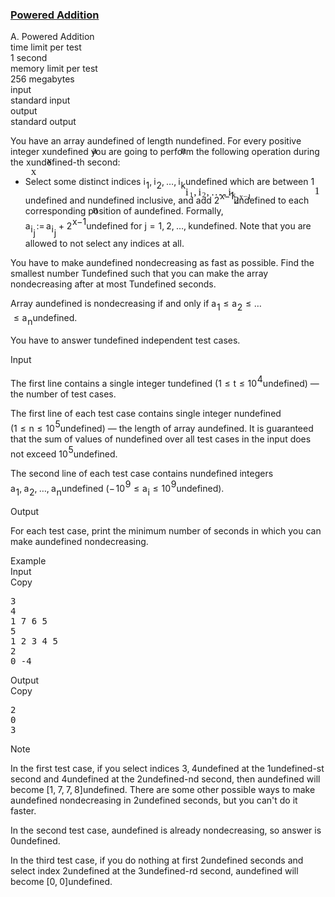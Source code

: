 <h3><a href="https://codeforces.com/contest/1338/problem/A" target="_blank" rel="noopener noreferrer">Powered Addition</a></h3>
<div class="header"><div class="title">A. Powered Addition</div><div class="time-limit"><div class="property-title">time limit per test</div>1 second</div><div class="memory-limit"><div class="property-title">memory limit per test</div>256 megabytes</div><div class="input-file input-standard"><div class="property-title">input</div>standard input</div><div class="output-file output-standard"><div class="property-title">output</div>standard output</div></div><div><p>You have an array <span class="MathJax_Preview" style="color: inherit;"><span class="MJXp-math" id="MJXp-Span-1"><span class="MJXp-mi MJXp-italic" id="MJXp-Span-2">a</span></span></span><span class="MathJax MathJax_Processed" id="MathJax-Element-1-Frame" tabindex="0" style=""><nobr><span class="math" id="MathJax-Span-1"><span style="display: inline-block; position: relative; width: 0em; height: 0px; font-size: 122%;"><span style="position: absolute;"><span class="mrow" id="MathJax-Span-2"><span class="mi" id="MathJax-Span-3" style="font-family: MathJax_Math-italic;">a</span></span></span></span></span></nobr></span>undefined of length <span class="MathJax_Preview" style="color: inherit;"><span class="MJXp-math" id="MJXp-Span-3"><span class="MJXp-mi MJXp-italic" id="MJXp-Span-4">n</span></span></span><span class="MathJax MathJax_Processed" id="MathJax-Element-2-Frame" tabindex="0" style=""><nobr><span class="math" id="MathJax-Span-4"><span style="display: inline-block; position: relative; width: 0em; height: 0px; font-size: 122%;"><span style="position: absolute;"><span class="mrow" id="MathJax-Span-5"><span class="mi" id="MathJax-Span-6" style="font-family: MathJax_Math-italic;">n</span></span></span></span></span></nobr></span>undefined. For every positive integer <span class="MathJax_Preview" style="color: inherit;"><span class="MJXp-math" id="MJXp-Span-5"><span class="MJXp-mi MJXp-italic" id="MJXp-Span-6">x</span></span></span><span class="MathJax MathJax_Processed" id="MathJax-Element-3-Frame" tabindex="0" style=""><nobr><span class="math" id="MathJax-Span-7"><span style="display: inline-block; position: relative; width: 0em; height: 0px; font-size: 122%;"><span style="position: absolute;"><span class="mrow" id="MathJax-Span-8"><span class="mi" id="MathJax-Span-9" style="font-family: MathJax_Math-italic;">x</span></span></span></span></span></nobr></span>undefined you are going to perform the following operation during the <span class="MathJax_Preview" style="color: inherit;"><span class="MJXp-math" id="MJXp-Span-7"><span class="MJXp-mi MJXp-italic" id="MJXp-Span-8">x</span></span></span><span class="MathJax MathJax_Processed" id="MathJax-Element-4-Frame" tabindex="0" style=""><nobr><span class="math" id="MathJax-Span-10"><span style="display: inline-block; position: relative; width: 0em; height: 0px; font-size: 122%;"><span style="position: absolute;"><span class="mrow" id="MathJax-Span-11"><span class="mi" id="MathJax-Span-12" style="font-family: MathJax_Math-italic;">x</span></span></span></span></span></nobr></span>undefined-th second:</p><ul> <li> Select some distinct indices <span class="MathJax_Preview" style="color: inherit;"><span class="MJXp-math" id="MJXp-Span-9"><span class="MJXp-msubsup" id="MJXp-Span-10"><span class="MJXp-mi MJXp-italic" id="MJXp-Span-11" style="margin-right: 0.05em;">i</span><span class="MJXp-mrow MJXp-script" id="MJXp-Span-12" style="vertical-align: -0.4em;"><span class="MJXp-mn" id="MJXp-Span-13">1</span></span></span><span class="MJXp-mo" id="MJXp-Span-14" style="margin-left: 0em; margin-right: 0.222em;">,</span><span class="MJXp-msubsup" id="MJXp-Span-15"><span class="MJXp-mi MJXp-italic" id="MJXp-Span-16" style="margin-right: 0.05em;">i</span><span class="MJXp-mrow MJXp-script" id="MJXp-Span-17" style="vertical-align: -0.4em;"><span class="MJXp-mn" id="MJXp-Span-18">2</span></span></span><span class="MJXp-mo" id="MJXp-Span-19" style="margin-left: 0em; margin-right: 0.222em;">,</span><span class="MJXp-mo" id="MJXp-Span-20" style="margin-left: 0em; margin-right: 0em;">…</span><span class="MJXp-mo" id="MJXp-Span-21" style="margin-left: 0em; margin-right: 0.222em;">,</span><span class="MJXp-msubsup" id="MJXp-Span-22"><span class="MJXp-mi MJXp-italic" id="MJXp-Span-23" style="margin-right: 0.05em;">i</span><span class="MJXp-mrow MJXp-script" id="MJXp-Span-24" style="vertical-align: -0.4em;"><span class="MJXp-mi MJXp-italic" id="MJXp-Span-25">k</span></span></span></span></span><span class="MathJax MathJax_Processed" id="MathJax-Element-5-Frame" tabindex="0" style=""><nobr><span class="math" id="MathJax-Span-13"><span style="display: inline-block; position: relative; width: 0em; height: 0px; font-size: 122%;"><span style="position: absolute;"><span class="mrow" id="MathJax-Span-14"><span class="msubsup" id="MathJax-Span-15"><span style="display: inline-block; position: relative; width: 0.764em; height: 0px;"><span style="position: absolute; clip: rect(3.165em, 1000.3em, 4.16em, -999.997em); top: -3.978em; left: 0em;"><span class="mi" id="MathJax-Span-16" style="font-family: MathJax_Math-italic;">i</span><span style="display: inline-block; width: 0px; height: 3.984em;"></span></span><span style="position: absolute; top: -3.803em; left: 0.354em;"><span class="texatom" id="MathJax-Span-17"><span class="mrow" id="MathJax-Span-18"><span class="mn" id="MathJax-Span-19" style="font-size: 70.7%; font-family: MathJax_Main;">1</span></span></span><span style="display: inline-block; width: 0px; height: 3.984em;"></span></span></span></span><span class="mo" id="MathJax-Span-20" style="font-family: MathJax_Main;">,</span><span class="msubsup" id="MathJax-Span-21" style="padding-left: 0.179em;"><span style="display: inline-block; position: relative; width: 0.764em; height: 0px;"><span style="position: absolute; clip: rect(3.165em, 1000.3em, 4.16em, -999.997em); top: -3.978em; left: 0em;"><span class="mi" id="MathJax-Span-22" style="font-family: MathJax_Math-italic;">i</span><span style="display: inline-block; width: 0px; height: 3.984em;"></span></span><span style="position: absolute; top: -3.803em; left: 0.354em;"><span class="texatom" id="MathJax-Span-23"><span class="mrow" id="MathJax-Span-24"><span class="mn" id="MathJax-Span-25" style="font-size: 70.7%; font-family: MathJax_Main;">2</span></span></span><span style="display: inline-block; width: 0px; height: 3.984em;"></span></span></span></span><span class="mo" id="MathJax-Span-26" style="font-family: MathJax_Main;">,</span><span class="mo" id="MathJax-Span-27" style="font-family: MathJax_Main; padding-left: 0.179em;">…</span><span class="mo" id="MathJax-Span-28" style="font-family: MathJax_Main; padding-left: 0.179em;">,</span><span class="msubsup" id="MathJax-Span-29" style="padding-left: 0.179em;"><span style="display: inline-block; position: relative; width: 0.764em; height: 0px;"><span style="position: absolute; clip: rect(3.165em, 1000.3em, 4.16em, -999.997em); top: -3.978em; left: 0em;"><span class="mi" id="MathJax-Span-30" style="font-family: MathJax_Math-italic;">i</span><span style="display: inline-block; width: 0px; height: 3.984em;"></span></span><span style="position: absolute; top: -3.803em; left: 0.354em;"><span class="texatom" id="MathJax-Span-31"><span class="mrow" id="MathJax-Span-32"><span class="mi" id="MathJax-Span-33" style="font-size: 70.7%; font-family: MathJax_Math-italic;">k</span></span></span><span style="display: inline-block; width: 0px; height: 3.984em;"></span></span></span></span></span></span></span></span></nobr></span>undefined which are between <span class="MathJax_Preview" style="color: inherit;"><span class="MJXp-math" id="MJXp-Span-26"><span class="MJXp-mn" id="MJXp-Span-27">1</span></span></span><span class="MathJax MathJax_Processed" id="MathJax-Element-6-Frame" tabindex="0" style=""><nobr><span class="math" id="MathJax-Span-34"><span style="display: inline-block; position: relative; width: 0em; height: 0px; font-size: 122%;"><span style="position: absolute;"><span class="mrow" id="MathJax-Span-35"><span class="mn" id="MathJax-Span-36" style="font-family: MathJax_Main;">1</span></span></span></span></span></nobr></span>undefined and <span class="MathJax_Preview" style="color: inherit;"><span class="MJXp-math" id="MJXp-Span-28"><span class="MJXp-mi MJXp-italic" id="MJXp-Span-29">n</span></span></span><span class="MathJax MathJax_Processed" id="MathJax-Element-7-Frame" tabindex="0" style=""><nobr><span class="math" id="MathJax-Span-37"><span style="display: inline-block; position: relative; width: 0em; height: 0px; font-size: 122%;"><span style="position: absolute;"><span class="mrow" id="MathJax-Span-38"><span class="mi" id="MathJax-Span-39" style="font-family: MathJax_Math-italic;">n</span></span></span></span></span></nobr></span>undefined inclusive, and add <span class="MathJax_Preview" style="color: inherit;"><span class="MJXp-math" id="MJXp-Span-30"><span class="MJXp-msubsup" id="MJXp-Span-31"><span class="MJXp-mn" id="MJXp-Span-32" style="margin-right: 0.05em;">2</span><span class="MJXp-mrow MJXp-script" id="MJXp-Span-33" style="vertical-align: 0.5em;"><span class="MJXp-mi MJXp-italic" id="MJXp-Span-34">x</span><span class="MJXp-mo" id="MJXp-Span-35">−</span><span class="MJXp-mn" id="MJXp-Span-36">1</span></span></span></span></span><span class="MathJax MathJax_Processed" id="MathJax-Element-8-Frame" tabindex="0" style=""><nobr><span class="math" id="MathJax-Span-40"><span style="display: inline-block; position: relative; width: 0em; height: 0px; font-size: 122%;"><span style="position: absolute;"><span class="mrow" id="MathJax-Span-41"><span class="msubsup" id="MathJax-Span-42"><span style="display: inline-block; position: relative; width: 1.876em; height: 0px;"><span style="position: absolute; clip: rect(3.165em, 1000.47em, 4.16em, -999.997em); top: -3.978em; left: 0em;"><span class="mn" id="MathJax-Span-43" style="font-family: MathJax_Main;">2</span><span style="display: inline-block; width: 0px; height: 3.984em;"></span></span><span style="position: absolute; top: -4.388em; left: 0.53em;"><span class="texatom" id="MathJax-Span-44"><span class="mrow" id="MathJax-Span-45"><span class="mi" id="MathJax-Span-46" style="font-size: 70.7%; font-family: MathJax_Math-italic;">x</span><span class="mo" id="MathJax-Span-47" style="font-size: 70.7%; font-family: MathJax_Main;">−</span><span class="mn" id="MathJax-Span-48" style="font-size: 70.7%; font-family: MathJax_Main;">1</span></span></span><span style="display: inline-block; width: 0px; height: 3.984em;"></span></span></span></span></span></span></span></span></nobr></span>undefined to each corresponding position of <span class="MathJax_Preview" style="color: inherit;"><span class="MJXp-math" id="MJXp-Span-37"><span class="MJXp-mi MJXp-italic" id="MJXp-Span-38">a</span></span></span><span class="MathJax MathJax_Processing" id="MathJax-Element-9-Frame" tabindex="0"></span>undefined. Formally, <span class="MathJax_Preview" style="color: inherit;"><span class="MJXp-math" id="MJXp-Span-39"><span class="MJXp-msubsup" id="MJXp-Span-40"><span class="MJXp-mi MJXp-italic" id="MJXp-Span-41" style="margin-right: 0.05em;">a</span><span class="MJXp-mrow MJXp-script" id="MJXp-Span-42" style="vertical-align: -0.4em;"><span class="MJXp-msubsup" id="MJXp-Span-43"><span class="MJXp-mi MJXp-italic" id="MJXp-Span-44" style="margin-right: 0.05em;">i</span><span class="MJXp-mrow MJXp-script" id="MJXp-Span-45" style="vertical-align: -0.4em;"><span class="MJXp-mi MJXp-italic" id="MJXp-Span-46">j</span></span></span></span></span><span class="MJXp-mo" id="MJXp-Span-47" style="margin-left: 0.111em; margin-right: 0.167em;">:=</span><span class="MJXp-msubsup" id="MJXp-Span-48"><span class="MJXp-mi MJXp-italic" id="MJXp-Span-49" style="margin-right: 0.05em;">a</span><span class="MJXp-mrow MJXp-script" id="MJXp-Span-50" style="vertical-align: -0.4em;"><span class="MJXp-msubsup" id="MJXp-Span-51"><span class="MJXp-mi MJXp-italic" id="MJXp-Span-52" style="margin-right: 0.05em;">i</span><span class="MJXp-mrow MJXp-script" id="MJXp-Span-53" style="vertical-align: -0.4em;"><span class="MJXp-mi MJXp-italic" id="MJXp-Span-54">j</span></span></span></span></span><span class="MJXp-mo" id="MJXp-Span-55" style="margin-left: 0.267em; margin-right: 0.267em;">+</span><span class="MJXp-msubsup" id="MJXp-Span-56"><span class="MJXp-mn" id="MJXp-Span-57" style="margin-right: 0.05em;">2</span><span class="MJXp-mrow MJXp-script" id="MJXp-Span-58" style="vertical-align: 0.5em;"><span class="MJXp-mi MJXp-italic" id="MJXp-Span-59">x</span><span class="MJXp-mo" id="MJXp-Span-60">−</span><span class="MJXp-mn" id="MJXp-Span-61">1</span></span></span></span></span><span class="MathJax MathJax_Processing" id="MathJax-Element-10-Frame" tabindex="0"></span>undefined for <span class="MathJax_Preview" style="color: inherit;"><span class="MJXp-math" id="MJXp-Span-62"><span class="MJXp-mi MJXp-italic" id="MJXp-Span-63">j</span><span class="MJXp-mo" id="MJXp-Span-64" style="margin-left: 0.333em; margin-right: 0.333em;">=</span><span class="MJXp-mn" id="MJXp-Span-65">1</span><span class="MJXp-mo" id="MJXp-Span-66" style="margin-left: 0em; margin-right: 0.222em;">,</span><span class="MJXp-mn" id="MJXp-Span-67">2</span><span class="MJXp-mo" id="MJXp-Span-68" style="margin-left: 0em; margin-right: 0.222em;">,</span><span class="MJXp-mo" id="MJXp-Span-69" style="margin-left: 0em; margin-right: 0em;">…</span><span class="MJXp-mo" id="MJXp-Span-70" style="margin-left: 0em; margin-right: 0.222em;">,</span><span class="MJXp-mi MJXp-italic" id="MJXp-Span-71">k</span></span></span><span class="MathJax MathJax_Processing" id="MathJax-Element-11-Frame" tabindex="0"></span>undefined. <span class="tex-font-style-bf">Note that you are allowed to not select any indices at all.</span> </li></ul><p>You have to make <span class="MathJax_Preview" style="color: inherit;"><span class="MJXp-math" id="MJXp-Span-72"><span class="MJXp-mi MJXp-italic" id="MJXp-Span-73">a</span></span></span><span class="MathJax MathJax_Processing" id="MathJax-Element-12-Frame" tabindex="0"></span>undefined nondecreasing as fast as possible. Find the smallest number <span class="MathJax_Preview" style="color: inherit;"><span class="MJXp-math" id="MJXp-Span-74"><span class="MJXp-mi MJXp-italic" id="MJXp-Span-75">T</span></span></span><span class="MathJax MathJax_Processing" id="MathJax-Element-13-Frame" tabindex="0"></span>undefined such that you can make the array nondecreasing after at most <span class="MathJax_Preview" style="color: inherit;"><span class="MJXp-math" id="MJXp-Span-76"><span class="MJXp-mi MJXp-italic" id="MJXp-Span-77">T</span></span></span><span class="MathJax MathJax_Processing" id="MathJax-Element-14-Frame" tabindex="0"></span>undefined seconds.</p><p>Array <span class="MathJax_Preview" style="color: inherit;"><span class="MJXp-math" id="MJXp-Span-78"><span class="MJXp-mi MJXp-italic" id="MJXp-Span-79">a</span></span></span><span class="MathJax MathJax_Processing" id="MathJax-Element-15-Frame" tabindex="0"></span>undefined is nondecreasing if and only if <span class="MathJax_Preview" style="color: inherit;"><span class="MJXp-math" id="MJXp-Span-80"><span class="MJXp-msubsup" id="MJXp-Span-81"><span class="MJXp-mi MJXp-italic" id="MJXp-Span-82" style="margin-right: 0.05em;">a</span><span class="MJXp-mrow MJXp-script" id="MJXp-Span-83" style="vertical-align: -0.4em;"><span class="MJXp-mn" id="MJXp-Span-84">1</span></span></span><span class="MJXp-mo" id="MJXp-Span-85" style="margin-left: 0.333em; margin-right: 0.333em;">≤</span><span class="MJXp-msubsup" id="MJXp-Span-86"><span class="MJXp-mi MJXp-italic" id="MJXp-Span-87" style="margin-right: 0.05em;">a</span><span class="MJXp-mrow MJXp-script" id="MJXp-Span-88" style="vertical-align: -0.4em;"><span class="MJXp-mn" id="MJXp-Span-89">2</span></span></span><span class="MJXp-mo" id="MJXp-Span-90" style="margin-left: 0.333em; margin-right: 0.333em;">≤</span><span class="MJXp-mo" id="MJXp-Span-91" style="margin-left: 0em; margin-right: 0em;">…</span><span class="MJXp-mo" id="MJXp-Span-92" style="margin-left: 0.333em; margin-right: 0.333em;">≤</span><span class="MJXp-msubsup" id="MJXp-Span-93"><span class="MJXp-mi MJXp-italic" id="MJXp-Span-94" style="margin-right: 0.05em;">a</span><span class="MJXp-mrow MJXp-script" id="MJXp-Span-95" style="vertical-align: -0.4em;"><span class="MJXp-mi MJXp-italic" id="MJXp-Span-96">n</span></span></span></span></span><span class="MathJax MathJax_Processing" id="MathJax-Element-16-Frame" tabindex="0"></span>undefined.</p><p>You have to answer <span class="MathJax_Preview" style="color: inherit;"><span class="MJXp-math" id="MJXp-Span-97"><span class="MJXp-mi MJXp-italic" id="MJXp-Span-98">t</span></span></span><span class="MathJax MathJax_Processing" id="MathJax-Element-17-Frame" tabindex="0"></span>undefined independent test cases.</p></div><div class="input-specification"><div class="section-title">Input</div><p>The first line contains a single integer <span class="MathJax_Preview" style="color: inherit;"><span class="MJXp-math" id="MJXp-Span-99"><span class="MJXp-mi MJXp-italic" id="MJXp-Span-100">t</span></span></span><span class="MathJax MathJax_Processing" id="MathJax-Element-18-Frame" tabindex="0"></span>undefined (<span class="MathJax_Preview" style="color: inherit;"><span class="MJXp-math" id="MJXp-Span-101"><span class="MJXp-mn" id="MJXp-Span-102">1</span><span class="MJXp-mo" id="MJXp-Span-103" style="margin-left: 0.333em; margin-right: 0.333em;">≤</span><span class="MJXp-mi MJXp-italic" id="MJXp-Span-104">t</span><span class="MJXp-mo" id="MJXp-Span-105" style="margin-left: 0.333em; margin-right: 0.333em;">≤</span><span class="MJXp-msubsup" id="MJXp-Span-106"><span class="MJXp-mn" id="MJXp-Span-107" style="margin-right: 0.05em;">10</span><span class="MJXp-mrow MJXp-script" id="MJXp-Span-108" style="vertical-align: 0.5em;"><span class="MJXp-mn" id="MJXp-Span-109">4</span></span></span></span></span><span class="MathJax MathJax_Processing" id="MathJax-Element-19-Frame" tabindex="0"></span>undefined)&nbsp;— the number of test cases.</p><p>The first line of each test case contains single integer <span class="MathJax_Preview" style="color: inherit;"><span class="MJXp-math" id="MJXp-Span-110"><span class="MJXp-mi MJXp-italic" id="MJXp-Span-111">n</span></span></span><span class="MathJax MathJax_Processing" id="MathJax-Element-20-Frame" tabindex="0"></span>undefined (<span class="MathJax_Preview" style="color: inherit;"><span class="MJXp-math" id="MJXp-Span-112"><span class="MJXp-mn" id="MJXp-Span-113">1</span><span class="MJXp-mo" id="MJXp-Span-114" style="margin-left: 0.333em; margin-right: 0.333em;">≤</span><span class="MJXp-mi MJXp-italic" id="MJXp-Span-115">n</span><span class="MJXp-mo" id="MJXp-Span-116" style="margin-left: 0.333em; margin-right: 0.333em;">≤</span><span class="MJXp-msubsup" id="MJXp-Span-117"><span class="MJXp-mn" id="MJXp-Span-118" style="margin-right: 0.05em;">10</span><span class="MJXp-mrow MJXp-script" id="MJXp-Span-119" style="vertical-align: 0.5em;"><span class="MJXp-mn" id="MJXp-Span-120">5</span></span></span></span></span><span class="MathJax MathJax_Processing" id="MathJax-Element-21-Frame" tabindex="0"></span>undefined)&nbsp;— the length of array <span class="MathJax_Preview" style="color: inherit;"><span class="MJXp-math" id="MJXp-Span-121"><span class="MJXp-mi MJXp-italic" id="MJXp-Span-122">a</span></span></span><span class="MathJax MathJax_Processing" id="MathJax-Element-22-Frame" tabindex="0"></span>undefined. It is guaranteed that the sum of values of <span class="MathJax_Preview" style="color: inherit;"><span class="MJXp-math" id="MJXp-Span-123"><span class="MJXp-mi MJXp-italic" id="MJXp-Span-124">n</span></span></span><span class="MathJax MathJax_Processing" id="MathJax-Element-23-Frame" tabindex="0"></span>undefined over all test cases in the input does not exceed <span class="MathJax_Preview" style="color: inherit;"><span class="MJXp-math" id="MJXp-Span-125"><span class="MJXp-msubsup" id="MJXp-Span-126"><span class="MJXp-mn" id="MJXp-Span-127" style="margin-right: 0.05em;">10</span><span class="MJXp-mrow MJXp-script" id="MJXp-Span-128" style="vertical-align: 0.5em;"><span class="MJXp-mn" id="MJXp-Span-129">5</span></span></span></span></span><span class="MathJax MathJax_Processing" id="MathJax-Element-24-Frame" tabindex="0"></span>undefined.</p><p>The second line of each test case contains <span class="MathJax_Preview" style="color: inherit;"><span class="MJXp-math" id="MJXp-Span-130"><span class="MJXp-mi MJXp-italic" id="MJXp-Span-131">n</span></span></span><span class="MathJax MathJax_Processing" id="MathJax-Element-25-Frame" tabindex="0"></span>undefined integers <span class="MathJax_Preview" style="color: inherit;"><span class="MJXp-math" id="MJXp-Span-132"><span class="MJXp-msubsup" id="MJXp-Span-133"><span class="MJXp-mi MJXp-italic" id="MJXp-Span-134" style="margin-right: 0.05em;">a</span><span class="MJXp-mrow MJXp-script" id="MJXp-Span-135" style="vertical-align: -0.4em;"><span class="MJXp-mn" id="MJXp-Span-136">1</span></span></span><span class="MJXp-mo" id="MJXp-Span-137" style="margin-left: 0em; margin-right: 0.222em;">,</span><span class="MJXp-msubsup" id="MJXp-Span-138"><span class="MJXp-mi MJXp-italic" id="MJXp-Span-139" style="margin-right: 0.05em;">a</span><span class="MJXp-mrow MJXp-script" id="MJXp-Span-140" style="vertical-align: -0.4em;"><span class="MJXp-mn" id="MJXp-Span-141">2</span></span></span><span class="MJXp-mo" id="MJXp-Span-142" style="margin-left: 0em; margin-right: 0.222em;">,</span><span class="MJXp-mo" id="MJXp-Span-143" style="margin-left: 0em; margin-right: 0em;">…</span><span class="MJXp-mo" id="MJXp-Span-144" style="margin-left: 0em; margin-right: 0.222em;">,</span><span class="MJXp-msubsup" id="MJXp-Span-145"><span class="MJXp-mi MJXp-italic" id="MJXp-Span-146" style="margin-right: 0.05em;">a</span><span class="MJXp-mrow MJXp-script" id="MJXp-Span-147" style="vertical-align: -0.4em;"><span class="MJXp-mi MJXp-italic" id="MJXp-Span-148">n</span></span></span></span></span><span class="MathJax MathJax_Processing" id="MathJax-Element-26-Frame" tabindex="0"></span>undefined (<span class="MathJax_Preview" style="color: inherit;"><span class="MJXp-math" id="MJXp-Span-149"><span class="MJXp-mo" id="MJXp-Span-150" style="margin-left: 0em; margin-right: 0.111em;">−</span><span class="MJXp-msubsup" id="MJXp-Span-151"><span class="MJXp-mn" id="MJXp-Span-152" style="margin-right: 0.05em;">10</span><span class="MJXp-mrow MJXp-script" id="MJXp-Span-153" style="vertical-align: 0.5em;"><span class="MJXp-mn" id="MJXp-Span-154">9</span></span></span><span class="MJXp-mo" id="MJXp-Span-155" style="margin-left: 0.333em; margin-right: 0.333em;">≤</span><span class="MJXp-msubsup" id="MJXp-Span-156"><span class="MJXp-mi MJXp-italic" id="MJXp-Span-157" style="margin-right: 0.05em;">a</span><span class="MJXp-mrow MJXp-script" id="MJXp-Span-158" style="vertical-align: -0.4em;"><span class="MJXp-mi MJXp-italic" id="MJXp-Span-159">i</span></span></span><span class="MJXp-mo" id="MJXp-Span-160" style="margin-left: 0.333em; margin-right: 0.333em;">≤</span><span class="MJXp-msubsup" id="MJXp-Span-161"><span class="MJXp-mn" id="MJXp-Span-162" style="margin-right: 0.05em;">10</span><span class="MJXp-mrow MJXp-script" id="MJXp-Span-163" style="vertical-align: 0.5em;"><span class="MJXp-mn" id="MJXp-Span-164">9</span></span></span></span></span><span class="MathJax MathJax_Processing" id="MathJax-Element-27-Frame" tabindex="0"></span>undefined).</p></div><div class="output-specification"><div class="section-title">Output</div><p>For each test case, print the minimum number of seconds in which you can make <span class="MathJax_Preview" style="color: inherit;"><span class="MJXp-math" id="MJXp-Span-165"><span class="MJXp-mi MJXp-italic" id="MJXp-Span-166">a</span></span></span><span class="MathJax MathJax_Processing" id="MathJax-Element-28-Frame" tabindex="0"></span>undefined nondecreasing.</p></div><div class="sample-tests"><div class="section-title">Example</div><div class="sample-test"><div class="input"><div class="title">Input<div title="Copy" data-clipboard-target="#id007525937755232354" id="id008558560479186088" class="input-output-copier">Copy</div></div><pre id="id007525937755232354"><div class="test-example-line test-example-line-even test-example-line-0">3</div><div class="test-example-line test-example-line-odd test-example-line-1">4</div><div class="test-example-line test-example-line-odd test-example-line-1">1 7 6 5</div><div class="test-example-line test-example-line-even test-example-line-2">5</div><div class="test-example-line test-example-line-even test-example-line-2">1 2 3 4 5</div><div class="test-example-line test-example-line-odd test-example-line-3">2</div><div class="test-example-line test-example-line-odd test-example-line-3">0 -4</div></pre></div><div class="output"><div class="title">Output<div title="Copy" data-clipboard-target="#id002601359305714709" id="id00951807667575419" class="input-output-copier">Copy</div></div><pre id="id002601359305714709">2
0
3
</pre></div></div></div><div class="note"><div class="section-title">Note</div><p>In the first test case, if you select indices <span class="MathJax_Preview" style="color: inherit;"><span class="MJXp-math" id="MJXp-Span-167"><span class="MJXp-mn" id="MJXp-Span-168">3</span><span class="MJXp-mo" id="MJXp-Span-169" style="margin-left: 0em; margin-right: 0.222em;">,</span><span class="MJXp-mn" id="MJXp-Span-170">4</span></span></span><span class="MathJax MathJax_Processing" id="MathJax-Element-29-Frame" tabindex="0"></span>undefined at the <span class="MathJax_Preview" style="color: inherit;"><span class="MJXp-math" id="MJXp-Span-171"><span class="MJXp-mn" id="MJXp-Span-172">1</span></span></span><span class="MathJax MathJax_Processing" id="MathJax-Element-30-Frame" tabindex="0"></span>undefined-st second and <span class="MathJax_Preview" style="color: inherit;"><span class="MJXp-math" id="MJXp-Span-173"><span class="MJXp-mn" id="MJXp-Span-174">4</span></span></span><span class="MathJax MathJax_Processing" id="MathJax-Element-31-Frame" tabindex="0"></span>undefined at the <span class="MathJax_Preview" style="color: inherit;"><span class="MJXp-math" id="MJXp-Span-175"><span class="MJXp-mn" id="MJXp-Span-176">2</span></span></span><span class="MathJax MathJax_Processing" id="MathJax-Element-32-Frame" tabindex="0"></span>undefined-nd second, then <span class="MathJax_Preview" style="color: inherit;"><span class="MJXp-math" id="MJXp-Span-177"><span class="MJXp-mi MJXp-italic" id="MJXp-Span-178">a</span></span></span><span class="MathJax MathJax_Processing" id="MathJax-Element-33-Frame" tabindex="0"></span>undefined will become <span class="MathJax_Preview" style="color: inherit;"><span class="MJXp-math" id="MJXp-Span-179"><span class="MJXp-mo" id="MJXp-Span-180" style="margin-left: 0em; margin-right: 0em;">[</span><span class="MJXp-mn" id="MJXp-Span-181">1</span><span class="MJXp-mo" id="MJXp-Span-182" style="margin-left: 0em; margin-right: 0.222em;">,</span><span class="MJXp-mn" id="MJXp-Span-183">7</span><span class="MJXp-mo" id="MJXp-Span-184" style="margin-left: 0em; margin-right: 0.222em;">,</span><span class="MJXp-mn" id="MJXp-Span-185">7</span><span class="MJXp-mo" id="MJXp-Span-186" style="margin-left: 0em; margin-right: 0.222em;">,</span><span class="MJXp-mn" id="MJXp-Span-187">8</span><span class="MJXp-mo" id="MJXp-Span-188" style="margin-left: 0em; margin-right: 0em;">]</span></span></span><span class="MathJax MathJax_Processing" id="MathJax-Element-34-Frame" tabindex="0"></span>undefined. There are some other possible ways to make <span class="MathJax_Preview" style="color: inherit;"><span class="MJXp-math" id="MJXp-Span-189"><span class="MJXp-mi MJXp-italic" id="MJXp-Span-190">a</span></span></span><span class="MathJax MathJax_Processing" id="MathJax-Element-35-Frame" tabindex="0"></span>undefined nondecreasing in <span class="MathJax_Preview" style="color: inherit;"><span class="MJXp-math" id="MJXp-Span-191"><span class="MJXp-mn" id="MJXp-Span-192">2</span></span></span><span class="MathJax MathJax_Processing" id="MathJax-Element-36-Frame" tabindex="0"></span>undefined seconds, but you can't do it faster.</p><p>In the second test case, <span class="MathJax_Preview" style="color: inherit;"><span class="MJXp-math" id="MJXp-Span-193"><span class="MJXp-mi MJXp-italic" id="MJXp-Span-194">a</span></span></span><span class="MathJax MathJax_Processing" id="MathJax-Element-37-Frame" tabindex="0"></span>undefined is already nondecreasing, so answer is <span class="MathJax_Preview" style="color: inherit;"><span class="MJXp-math" id="MJXp-Span-195"><span class="MJXp-mn" id="MJXp-Span-196">0</span></span></span><span class="MathJax MathJax_Processing" id="MathJax-Element-38-Frame" tabindex="0"></span>undefined.</p><p>In the third test case, if you do nothing at first <span class="MathJax_Preview" style="color: inherit;"><span class="MJXp-math" id="MJXp-Span-197"><span class="MJXp-mn" id="MJXp-Span-198">2</span></span></span><span class="MathJax MathJax_Processing" id="MathJax-Element-39-Frame" tabindex="0"></span>undefined seconds and select index <span class="MathJax_Preview" style="color: inherit;"><span class="MJXp-math" id="MJXp-Span-199"><span class="MJXp-mn" id="MJXp-Span-200">2</span></span></span><span class="MathJax MathJax_Processing" id="MathJax-Element-40-Frame" tabindex="0"></span>undefined at the <span class="MathJax_Preview" style="color: inherit;"><span class="MJXp-math" id="MJXp-Span-201"><span class="MJXp-mn" id="MJXp-Span-202">3</span></span></span><span class="MathJax MathJax_Processing" id="MathJax-Element-41-Frame" tabindex="0"></span>undefined-rd second, <span class="MathJax_Preview" style="color: inherit;"><span class="MJXp-math" id="MJXp-Span-203"><span class="MJXp-mi MJXp-italic" id="MJXp-Span-204">a</span></span></span><span class="MathJax MathJax_Processing" id="MathJax-Element-42-Frame" tabindex="0"></span>undefined will become <span class="MathJax_Preview" style="color: inherit;"><span class="MJXp-math" id="MJXp-Span-205"><span class="MJXp-mo" id="MJXp-Span-206" style="margin-left: 0em; margin-right: 0em;">[</span><span class="MJXp-mn" id="MJXp-Span-207">0</span><span class="MJXp-mo" id="MJXp-Span-208" style="margin-left: 0em; margin-right: 0.222em;">,</span><span class="MJXp-mn" id="MJXp-Span-209">0</span><span class="MJXp-mo" id="MJXp-Span-210" style="margin-left: 0em; margin-right: 0em;">]</span></span></span><span class="MathJax MathJax_Processing" id="MathJax-Element-43-Frame" tabindex="0"></span>undefined.</p></div>